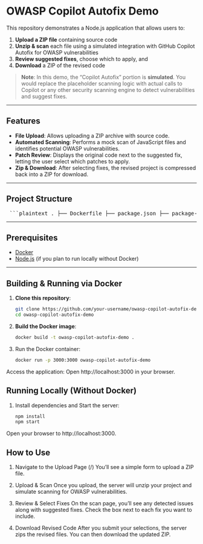 # OWASP Copilot Autofix Demo

This repository demonstrates a Node.js application that allows users to:

1. **Upload a ZIP file** containing source code  
2. **Unzip & scan** each file using a simulated integration with GitHub Copilot Autofix for OWASP vulnerabilities  
3. **Review suggested fixes**, choose which to apply, and  
4. **Download** a ZIP of the revised code

> **Note**: In this demo, the “Copilot Autofix” portion is **simulated**. You would replace the placeholder scanning logic with actual calls to Copilot or any other security scanning engine to detect vulnerabilities and suggest fixes.

---

## Features

- **File Upload**: Allows uploading a ZIP archive with source code.  
- **Automated Scanning**: Performs a mock scan of JavaScript files and identifies potential OWASP vulnerabilities.  
- **Patch Review**: Displays the original code next to the suggested fix, letting the user select which patches to apply.  
- **Zip & Download**: After selecting fixes, the revised project is compressed back into a ZIP for download.

---

## Project Structure
<pre> ```plaintext . ├── Dockerfile ├── package.json ├── package-lock.json ├── app │ ├── index.js // Main Express server │ ├── routes │ │ └── index.js // Routing definitions │ ├── controllers │ │ └── owaspScanner.js // Placeholder scanning logic │ ├── views │ │ ├── upload.ejs // Page 1: Upload form │ │ ├── scan.ejs // Page 2: Display scan results & fixes │ │ └── download.ejs // Page 3: Final ZIP download │ └── public │ └── css │ └── styles.css └── uploads // Generated uploads & revised ZIPs (created at runtime) ``` </pre>
---

## Prerequisites

- [Docker](https://www.docker.com/)  
- [Node.js](https://nodejs.org/en/) (if you plan to run locally without Docker)

---

## Building & Running via Docker

1. **Clone this repository**:
   ```bash
   git clone https://github.com/your-username/owasp-copilot-autofix-demo.git
   cd owasp-copilot-autofix-demo

2. **Build the Docker image**:
   ```bash
   docker build -t owasp-copilot-autofix-demo .

3. Run the Docker container:
   ```bash
   docker run -p 3000:3000 owasp-copilot-autofix-demo

Access the application: Open http://localhost:3000 in your browser.

## Running Locally (Without Docker)

1. Install dependencies and Start the server:      
   ```bash
   npm install
   npm start
Open your browser to http://localhost:3000.

## How to Use
1. Navigate to the Upload Page (/)
You’ll see a simple form to upload a ZIP file.

2. Upload & Scan
Once you upload, the server will unzip your project and simulate scanning for OWASP vulnerabilities.

3. Review & Select Fixes
On the scan page, you’ll see any detected issues along with suggested fixes. Check the box next to each fix you want to include.

4. Download Revised Code
After you submit your selections, the server zips the revised files. You can then download the updated ZIP.
